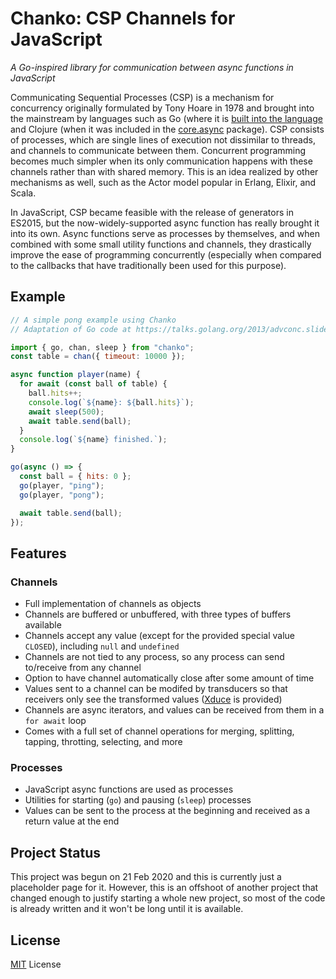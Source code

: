 # Chanko: CSP Channels for JavaScript

*A Go-inspired library for communication between async functions in JavaScript*

Communicating Sequential Processes (CSP) is a mechanism for concurrency originally formulated by Tony Hoare in 1978 and brought into the mainstream by languages such as Go (where it is [built into the language][1] and Clojure (when it was included in the [core.async][2] package). CSP consists of processes, which are single lines of execution not dissimilar to threads, and channels to communicate between them. Concurrent programming becomes much simpler when its only communication happens with these channels rather than with shared memory. This is an idea realized by other mechanisms as well, such as the Actor model popular in Erlang, Elixir, and Scala.

In JavaScript, CSP became feasible with the release of generators in ES2015, but the now-widely-supported async function has really brought it into its own. Async functions serve as processes by themselves, and when combined with some small utility functions and channels, they drastically improve the ease of programming concurrently (especially when compared to the callbacks that have traditionally been used for this purpose).

## Example

```javascript
// A simple pong example using Chanko
// Adaptation of Go code at https://talks.golang.org/2013/advconc.slide#6

import { go, chan, sleep } from "chanko";
const table = chan({ timeout: 10000 });

async function player(name) {
  for await (const ball of table) {
    ball.hits++;
    console.log(`${name}: ${ball.hits}`);
    await sleep(500);
    await table.send(ball);
  }
  console.log(`${name} finished.`);
}

go(async () => {
  const ball = { hits: 0 };
  go(player, "ping");
  go(player, "pong");

  await table.send(ball);
});
```

## Features

### Channels
- Full implementation of channels as objects
- Channels are buffered or unbuffered, with three types of buffers available
- Channels accept any value (except for the provided special value `CLOSED`), including `null` and `undefined`
- Channels are not tied to any process, so any process can send to/receive from any channel
- Option to have channel automatically close after some amount of time
- Values sent to a channel can be modifed by transducers so that receivers only see the transformed values ([Xduce][3] is provided)
- Channels are async iterators, and values can be received from them in a `for await` loop
- Comes with a full set of channel operations for merging, splitting, tapping, throtting, selecting, and more

### Processes
- JavaScript async functions are used as processes
- Utilities for starting (`go`) and pausing (`sleep`) processes
- Values can be sent to the process at the beginning and received as a return value at the end

## Project Status

This project was begun on 21 Feb 2020 and this is currently just a placeholder page for it. However, this is an offshoot of another project that changed enough to justify starting a whole new project, so most of the code is already written and it won't be long until it is available.

## License


[MIT][4] License

[1]: https://tour.golang.org/concurrency/1
[2]: http://clojure.github.io/core.async
[3]: https://barandis.github.io/xduce
[4]: https://raw.githubusercontent.com/Barandis/chanko/master/LICENSE